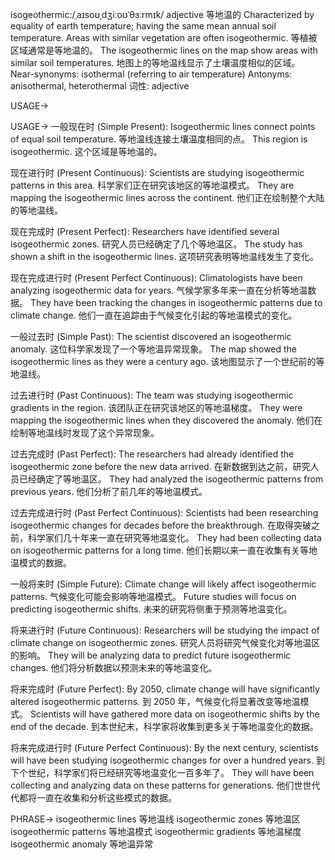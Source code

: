 isogeothermic:/ˌaɪsoʊˌdʒiːoʊˈθɜːrmɪk/
adjective
等地温的
Characterized by equality of earth temperature; having the same mean annual soil temperature.
Areas with similar vegetation are often isogeothermic.  等植被区域通常是等地温的。
The isogeothermic lines on the map show areas with similar soil temperatures. 地图上的等地温线显示了土壤温度相似的区域。
Near-synonyms: isothermal (referring to air temperature)
Antonyms:  anisothermal, heterothermal
词性: adjective


USAGE->

USAGE->
一般现在时 (Simple Present):
Isogeothermic lines connect points of equal soil temperature. 等地温线连接土壤温度相同的点。
This region is isogeothermic. 这个区域是等地温的。


现在进行时 (Present Continuous):
Scientists are studying isogeothermic patterns in this area. 科学家们正在研究该地区的等地温模式。
They are mapping the isogeothermic lines across the continent. 他们正在绘制整个大陆的等地温线。


现在完成时 (Present Perfect):
Researchers have identified several isogeothermic zones. 研究人员已经确定了几个等地温区。
The study has shown a shift in the isogeothermic lines. 这项研究表明等地温线发生了变化。


现在完成进行时 (Present Perfect Continuous):
Climatologists have been analyzing isogeothermic data for years. 气候学家多年来一直在分析等地温数据。
They have been tracking the changes in isogeothermic patterns due to climate change.  他们一直在追踪由于气候变化引起的等地温模式的变化。


一般过去时 (Simple Past):
The scientist discovered an isogeothermic anomaly.  这位科学家发现了一个等地温异常现象。
The map showed the isogeothermic lines as they were a century ago.  该地图显示了一个世纪前的等地温线。


过去进行时 (Past Continuous):
The team was studying isogeothermic gradients in the region. 该团队正在研究该地区的等地温梯度。
They were mapping the isogeothermic lines when they discovered the anomaly. 他们在绘制等地温线时发现了这个异常现象。


过去完成时 (Past Perfect):
The researchers had already identified the isogeothermic zone before the new data arrived. 在新数据到达之前，研究人员已经确定了等地温区。
They had analyzed the isogeothermic patterns from previous years. 他们分析了前几年的等地温模式。


过去完成进行时 (Past Perfect Continuous):
Scientists had been researching isogeothermic changes for decades before the breakthrough. 在取得突破之前，科学家们几十年来一直在研究等地温变化。
They had been collecting data on isogeothermic patterns for a long time.  他们长期以来一直在收集有关等地温模式的数据。


一般将来时 (Simple Future):
Climate change will likely affect isogeothermic patterns. 气候变化可能会影响等地温模式。
Future studies will focus on predicting isogeothermic shifts. 未来的研究将侧重于预测等地温变化。


将来进行时 (Future Continuous):
Researchers will be studying the impact of climate change on isogeothermic zones. 研究人员将研究气候变化对等地温区的影响。
They will be analyzing data to predict future isogeothermic changes. 他们将分析数据以预测未来的等地温变化。


将来完成时 (Future Perfect):
By 2050, climate change will have significantly altered isogeothermic patterns. 到 2050 年，气候变化将显著改变等地温模式。
Scientists will have gathered more data on isogeothermic shifts by the end of the decade.  到本世纪末，科学家将收集到更多关于等地温变化的数据。


将来完成进行时 (Future Perfect Continuous):
By the next century, scientists will have been studying isogeothermic changes for over a hundred years. 到下个世纪，科学家们将已经研究等地温变化一百多年了。
They will have been collecting and analyzing data on these patterns for generations.  他们世世代代都将一直在收集和分析这些模式的数据。



PHRASE->
isogeothermic lines 等地温线
isogeothermic zones 等地温区
isogeothermic patterns 等地温模式
isogeothermic gradients 等地温梯度
isogeothermic anomaly 等地温异常
